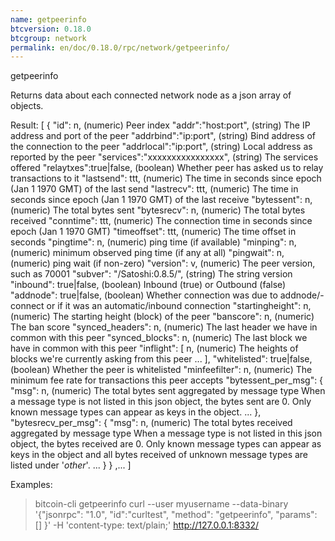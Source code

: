 ```yaml
---
name: getpeerinfo
btcversion: 0.18.0
btcgroup: network
permalink: en/doc/0.18.0/rpc/network/getpeerinfo/
---
```


getpeerinfo

Returns data about each connected network node as a json array of objects.

Result:
[
  {
    "id": n,                   (numeric) Peer index
    "addr":"host:port",      (string) The IP address and port of the peer
    "addrbind":"ip:port",    (string) Bind address of the connection to the peer
    "addrlocal":"ip:port",   (string) Local address as reported by the peer
    "services":"xxxxxxxxxxxxxxxx",   (string) The services offered
    "relaytxes":true|false,    (boolean) Whether peer has asked us to relay transactions to it
    "lastsend": ttt,           (numeric) The time in seconds since epoch (Jan 1 1970 GMT) of the last send
    "lastrecv": ttt,           (numeric) The time in seconds since epoch (Jan 1 1970 GMT) of the last receive
    "bytessent": n,            (numeric) The total bytes sent
    "bytesrecv": n,            (numeric) The total bytes received
    "conntime": ttt,           (numeric) The connection time in seconds since epoch (Jan 1 1970 GMT)
    "timeoffset": ttt,         (numeric) The time offset in seconds
    "pingtime": n,             (numeric) ping time (if available)
    "minping": n,              (numeric) minimum observed ping time (if any at all)
    "pingwait": n,             (numeric) ping wait (if non-zero)
    "version": v,              (numeric) The peer version, such as 70001
    "subver": "/Satoshi:0.8.5/",  (string) The string version
    "inbound": true|false,     (boolean) Inbound (true) or Outbound (false)
    "addnode": true|false,     (boolean) Whether connection was due to addnode/-connect or if it was an automatic/inbound connection
    "startingheight": n,       (numeric) The starting height (block) of the peer
    "banscore": n,             (numeric) The ban score
    "synced_headers": n,       (numeric) The last header we have in common with this peer
    "synced_blocks": n,        (numeric) The last block we have in common with this peer
    "inflight": [
       n,                        (numeric) The heights of blocks we're currently asking from this peer
       ...
    ],
    "whitelisted": true|false, (boolean) Whether the peer is whitelisted
    "minfeefilter": n,         (numeric) The minimum fee rate for transactions this peer accepts
    "bytessent_per_msg": {
       "msg": n,               (numeric) The total bytes sent aggregated by message type
                               When a message type is not listed in this json object, the bytes sent are 0.
                               Only known message types can appear as keys in the object.
       ...
    },
    "bytesrecv_per_msg": {
       "msg": n,               (numeric) The total bytes received aggregated by message type
                               When a message type is not listed in this json object, the bytes received are 0.
                               Only known message types can appear as keys in the object and all bytes received of unknown message types are listed under '*other*'.
       ...
    }
  }
  ,...
]

Examples:
> bitcoin-cli getpeerinfo 
> curl --user myusername --data-binary '{"jsonrpc": "1.0", "id":"curltest", "method": "getpeerinfo", "params": [] }' -H 'content-type: text/plain;' http://127.0.0.1:8332/


